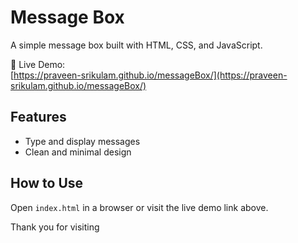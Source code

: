 # Message Box

A simple message box built with HTML, CSS, and JavaScript.

🔗 Live Demo:  
[https://praveen-srikulam.github.io/messageBox/](https://praveen-srikulam.github.io/messageBox/)

## Features
- Type and display messages
- Clean and minimal design

## How to Use
Open `index.html` in a browser or visit the live demo link above.

Thank you for visiting
